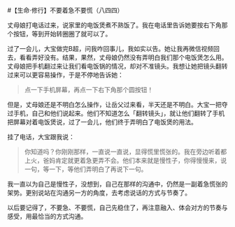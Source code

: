 #【生命⋅修行】不要着急不要慌（八四四）

丈母娘打电话过来，说家里的电饭煲煮不熟饭了。我在电话里告诉她要按右下角那个按钮，等到开始转圈圈了就可以了。

过了一会儿，大宝做完B超，问我咋回事儿，我如实以告。她让我再微信视频回去，看看弄好没有。结果，果然，丈母娘仍然没有弄明白我们那个电饭煲怎么用。丈母娘把手机翻过来让我们看电饭锅的情况，却对不准镜头。我想让她把镜头翻转过来可以更容易操作，于是不停地告诉她：

> 点一下手机屏幕，再点一下右下角那个圆按钮！

但是，丈母娘还是不明白怎么操作，让岳父过来看，半天还是不明白。大宝一把夺过手机，自己和他们说起来。他们不知道怎么「翻转镜头」，就让他们翻转了手机把屏幕对着电饭煲说，过了一会儿，他们终于弄明白了电饭煲的用法。

挂了电话，大宝跟我说：

> 你知道吗？你刚刚那样，一直说一直说，显得慌里慌张的。我在旁边听着都上火，爸妈肯定就更着急更弄不会。他们本来就是慢性子，你得慢慢来，说一句，等一下，等他们弄明白了再说下一句。

我一直以为自己是慢性子，没想到，自己在那样的沟通中，仍然是一副着急慌张的架势。更别说站在沟通另一方的角度，去考虑说话的方式与节奏了。

以后要记得了，不要急、不要慌，自己先稳住了，再注意融入、体会对方的节奏与感受，用最恰当的方式沟通。